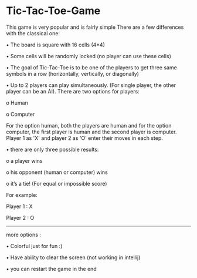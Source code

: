 # Tic-Tac-Toe-Game
This game is very popular and is fairly simple
There are a few differences with the classical one:

• The board is square with 16 cells (4*4)

• Some cells will be randomly locked (no player can use these cells)

• The goal of Tic-Tac-Toe is to be one of the players to get three same
symbols in a row (horizontally, vertically, or diagonally)

• Up to 2 players can play simultaneously. (For single player, the other
player can be an AI). There are two options for players:

o Human

o Computer

For the option human, both the players are human and for the option
computer, the first player is human and the second player is computer.
Player 1 as 'X' and player 2 as 'O' enter their moves in each step.

• there are only three possible results:

o a player wins

o his opponent (human or computer) wins

o it’s a tie! (For equal or impossible score)

For example:

Player 1 : X

Player 2 : O

-------------

more options :

• Colorful just for fun :)

• Have ability to clear the screen (not working in intellij)

• you can restart the game in the end

